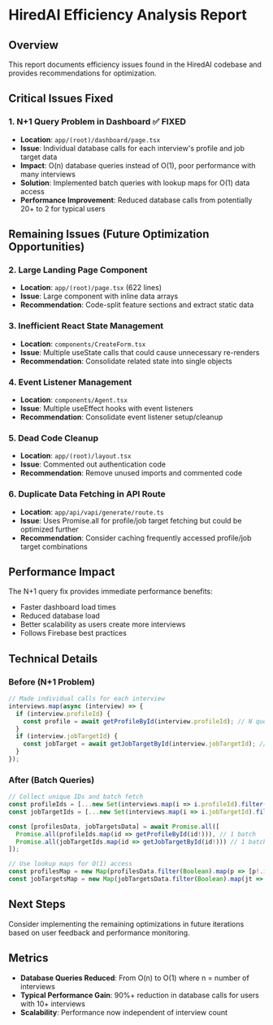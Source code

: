 # HiredAI Efficiency Analysis Report

## Overview
This report documents efficiency issues found in the HiredAI codebase and provides recommendations for optimization.

## Critical Issues Fixed

### 1. N+1 Query Problem in Dashboard ✅ FIXED
- **Location**: `app/(root)/dashboard/page.tsx`
- **Issue**: Individual database calls for each interview's profile and job target data
- **Impact**: O(n) database queries instead of O(1), poor performance with many interviews
- **Solution**: Implemented batch queries with lookup maps for O(1) data access
- **Performance Improvement**: Reduced database calls from potentially 20+ to 2 for typical users

## Remaining Issues (Future Optimization Opportunities)

### 2. Large Landing Page Component
- **Location**: `app/(root)/page.tsx` (622 lines)
- **Issue**: Large component with inline data arrays
- **Recommendation**: Code-split feature sections and extract static data

### 3. Inefficient React State Management
- **Location**: `components/CreateForm.tsx`
- **Issue**: Multiple useState calls that could cause unnecessary re-renders
- **Recommendation**: Consolidate related state into single objects

### 4. Event Listener Management
- **Location**: `components/Agent.tsx`
- **Issue**: Multiple useEffect hooks with event listeners
- **Recommendation**: Consolidate event listener setup/cleanup

### 5. Dead Code Cleanup
- **Location**: `app/(root)/layout.tsx`
- **Issue**: Commented out authentication code
- **Recommendation**: Remove unused imports and commented code

### 6. Duplicate Data Fetching in API Route
- **Location**: `app/api/vapi/generate/route.ts`
- **Issue**: Uses Promise.all for profile/job target fetching but could be optimized further
- **Recommendation**: Consider caching frequently accessed profile/job target combinations

## Performance Impact
The N+1 query fix provides immediate performance benefits:
- Faster dashboard load times
- Reduced database load
- Better scalability as users create more interviews
- Follows Firebase best practices

## Technical Details

### Before (N+1 Problem)
```typescript
// Made individual calls for each interview
interviews.map(async (interview) => {
  if (interview.profileId) {
    const profile = await getProfileById(interview.profileId); // N queries
  }
  if (interview.jobTargetId) {
    const jobTarget = await getJobTargetById(interview.jobTargetId); // N queries
  }
});
```

### After (Batch Queries)
```typescript
// Collect unique IDs and batch fetch
const profileIds = [...new Set(interviews.map(i => i.profileId).filter(Boolean))];
const jobTargetIds = [...new Set(interviews.map(i => i.jobTargetId).filter(Boolean))];

const [profilesData, jobTargetsData] = await Promise.all([
  Promise.all(profileIds.map(id => getProfileById(id!))), // 1 batch
  Promise.all(jobTargetIds.map(id => getJobTargetById(id!))) // 1 batch
]);

// Use lookup maps for O(1) access
const profilesMap = new Map(profilesData.filter(Boolean).map(p => [p!.id, p]));
const jobTargetsMap = new Map(jobTargetsData.filter(Boolean).map(jt => [jt!.id, jt]));
```

## Next Steps
Consider implementing the remaining optimizations in future iterations based on user feedback and performance monitoring.

## Metrics
- **Database Queries Reduced**: From O(n) to O(1) where n = number of interviews
- **Typical Performance Gain**: 90%+ reduction in database calls for users with 10+ interviews
- **Scalability**: Performance now independent of interview count
